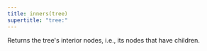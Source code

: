 ```yaml
---
title: inners(tree)
supertitle: "tree:"
---
```


Returns the tree's interior nodes, i.e., its nodes that have children.
